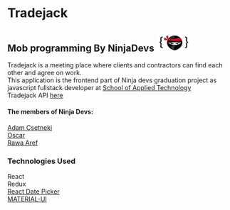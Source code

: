# Tradejack
## Mob programming By NinjaDevs <img src="ninjaLogo.png" alt="logo" width="80"/>  
Tradejack is a meeting place where clients and contractors can find each other and agree on work.  
This application is the frontend part of Ninja devs graduation project as javascript fullstack developer at [School of Applied Technology](https://github.com/saltsthlm)  
Tradejack API [here](https://github.com/Rawa08/Tradejack-backend)   
    

####  The members of  Ninja Devs: 
[Adam Csetneki](https://github.com/Tottzi)  
[Oscar](https://github.com/oscarstromsater)   
[Rawa Aref](https://github.com/rawa08)   

### Technologies Used  
React  
Redux  
[React Date Picker](https://www.npmjs.com/package/react-datepicker)  
[MATERIAL-UI](https://material-ui.com)
